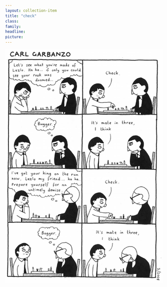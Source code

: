 ```yaml
---
layout: collection-item
title: "check"
class:	
family:
headline:
picture:
---
```


![check](/assets/img/garbanzo/2008/check-900w.jpg)
